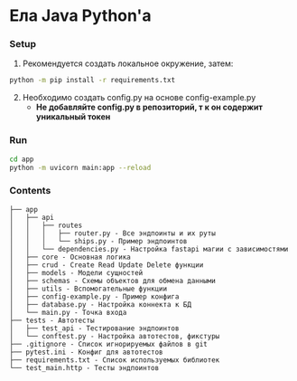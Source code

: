 # Ела Java Python'a
### Setup
1. Рекомендуется создать локальное окружение, затем:
```bash
python -m pip install -r requirements.txt
```
2. Необходимо создать config.py на основе config-example.py
   - **Не добавляйте config.py в репозиторий, т к он содержит уникальный токен**
### Run
```bash
cd app
python -m uvicorn main:app --reload 
```
### Contents
```
├── app
│   ├── api
│   │   ├── routes
│   │   │   ├── router.py - Все эндпоинты и их руты
│   │   │   └── ships.py - Пример эндпоинтов
│   │   └── dependencies.py - Настройка fastapi магии с зависимостями
│   ├── core - Основная логика
│   ├── crud - Create Read Update Delete функции
│   ├── models - Модели сущностей
│   ├── schemas - Схемы объектов для обмена данными
│   ├── utils - Вспомогательные функции
│   ├── config-example.py - Пример конфига
│   ├── database.py - Настройка коннекта к БД
│   └── main.py - Точка входа
├── tests - Автотесты
│   ├── test_api - Тестирование эндпоинтов
│   └── conftest.py - Настройка автотестов, фикстуры
├── .gitignore - Список игнорируемых файлов в git
├── pytest.ini - Конфиг для автотестов
├── requirements.txt - Cписок используемых библиотек
└── test_main.http - Тесты эндпоинтов
```



